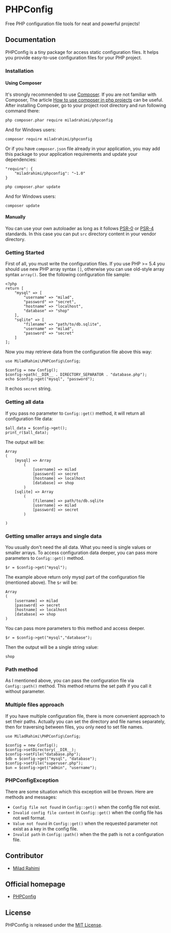 # PHPConfig
Free PHP configuration file tools for neat and powerful projects!

## Documentation
PHPConfig is a tiny package for access static configuration files.
It helps you provide easy-to-use configuration files for your PHP project.

### Installation
#### Using Composer
It's strongly recommended to use [Composer](http://getcomposer.org).
If you are not familiar with Composer, The article
[How to use composer in php projects](http://miladrahimi.com/blog/2015/04/12/how-to-use-composer-in-php-projects)
can be useful.
After installing Composer, go to your project root directory and run following command there:
```
php composer.phar require miladrahimi/phpconfig
```
And for Windows users:
```
composer require miladrahimi/phpconfig
```
Or if you have `composer.json` file already in your application,
you may add this package to your application requirements
and update your dependencies:
```
"require": {
    "miladrahimi/phpconfig": "~1.0"
}
```
```
php composer.phar update
```
And for Windows users:
```
composer update
```
#### Manually
You can use your own autoloader as long as it follows [PSR-0](http://www.php-fig.org/psr/psr-0) or
[PSR-4](http://www.php-fig.org/psr/psr-4) standards.
In this case you can put `src` directory content in your vendor directory.

### Getting Started
First of all, you must write the configuration files.
If you use PHP >= 5.4 you should use new PHP array syntax `[]`,
otherwise you can use old-style array syntax `array()`.
See the following configuration file sample:
```
<?php
return [
    "mysql" => [
        "username" => "milad",
        "password" => "secret",
        "hostname" => "localhost",
        "database" => "shop"
    ],
    "sqlite" => [
        "filename" => "path/to/db.sqlite",
        "username" => "milad",
        "password" => "secret"
    ]
];
```

Now you may retrieve data from the configuration file above this way:
```
use MiladRahimi\PHPConfig\Config;

$config = new Config();
$config->path(__DIR__ . DIRECTORY_SEPARATOR . "database.php");
echo $config->get("mysql", "password");
```

It echos `secret` string.

### Getting all data
If you pass no parameter to `Config::get()` method, it will return all configuration file data:
```
$all_data = $config->get();
print_r($all_data);
```
The output will be:
```
Array
(
    [mysql] => Array
        (
            [username] => milad
            [password] => secret
            [hostname] => localhost
            [database] => shop
        )
    [sqlite] => Array
        (
            [filename] => path/to/db.sqlite
            [username] => milad
            [password] => secret
        )

)
```

### Getting smaller arrays and single data
You usually don't need the all data.
What you need is single values or smaller arrays.
To access configuration data deeper, you can pass more parameters to `Config::get()` method.
```
$r = $config->get("mysql");
```
The example above return only mysql part of the configuration file (mentioned above).
The `$r` will be:
```
Array
(
    [username] => milad
    [password] => secret
    [hostname] => localhost
    [database] => shop
)
```
You can pass more parameters to this method and access deeper.
```
$r = $config->get("mysql","database");
```
Then the output will be a single string value:
```
shop
```

### Path method
As I mentioned above, you can pass the configuration file via `Config::path()` method.
This method returns the set path if you call it without parameter.

### Multiple files approach
If you have multiple configuration file, there is more convenient approach to set their paths.
Actually you can set the directory and file names separately,
then for traversing between files,
you only need to set file names.
```
use MiladRahimi\PHPConfig\Config;

$config = new Config();
$config->setDirectory(__DIR__);
$config->setFile("database.php");
$db = $config->get("mysql", "database");
$config->setFile("superuser.php");
$un = $config->get("admin", "username");
```

### PHPConfigException
There are some situation which this exception will be thrown.
Here are methods and messages:
*   `Config file not found` in `Config::get()` when the config file not exist.
*   `Invalid config file content` in `Config::get()` when the config file has not well format.
*   `Value not found` in `Config::get()` when the requested parameter not exist as a key in the config file.
*   `Invalid path` in `Config::path()` when the the path is not a configuration file.

## Contributor
*	[Milad Rahimi](http://miladrahimi.com)

## Official homepage
*   [PHPConfig](http://miladrahimi.github.io/phpconfig)

## License
PHPConfig is released under the [MIT License](http://opensource.org/licenses/mit-license.php).